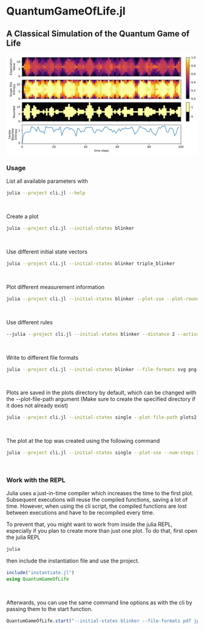 # QuantumGameOfLife.jl

## A Classical Simulation of the Quantum Game of Life
![](plots/plot.svg)

### Usage
List all available parameters with
```bash
julia --project cli.jl --help
```
<br/>

Create a plot
```bash
julia --project cli.jl --initial-states blinker
```
<br/>

Use different initial state vectors
```bash
julia --project cli.jl --initial-states blinker triple_blinker
```
<br/>

Plot different measurement information
```bash
julia --project cli.jl --initial-states blinker --plot-sse --plot-rounded --plot-cbe
```
<br/>

Use different rules
```bash
--julia --project cli.jl --initial-states blinker --distance 2 --activation-interval 2 4
```
<br/>

Write to different file formats
```bash
julia --project cli.jl --initial-states blinker --file-formats svg png pdf
```
<br/>

<!-- Plot the classical evolution and mps bond dimension
```bash
julia --project cli.jl --initial-states single --plot-classical --plot-bond-dims
```
<br/>

Try the TDVP algorithm (This can take a while)
```bash
julia --project cli.jl --initial-states single --algorithm 2tdvp --num-steps 1000 --plotting-frequency 10 --plot-bond-dims --num-cells 15
``` -->

Plots are saved in the plots directory by default, which can be changed with the --plot-file-path argument (Make sure to create the specified directory if it does not already exist)
```bash
julia --project cli.jl --initial-states single --plot-file-path plots2
```
<br/>

The plot at the top was created using the following command
```bash
julia --project cli.jl --initial-states single --plot-sse --num-steps 100 --num-cells 13 --plot-rounded --plot-cbe --file-formats svg
```
<br/>

### Work with the REPL
Julia uses a just-in-time compiler which increases the time to the first plot. Subsequent executions will reuse the compiled functions, saving a lot of time. However, when using the cli script, the compiled functions are lost between executions and have to be recompiled every time. 

To prevent that, you might want to work from inside the julia REPL, especially if you plan to create more than just one plot.
To do that, first open the julia REPL
```bash
julia
```
then include the instantiation file and use the project.
```julia
include("instantiate.jl")
using QuantumGameOfLife
```
<br/>

Afterwards, you can use the same command line options as with the cli by passing them to the start function.
```julia
QuantumGameOfLife.start("--initial-states blinker --file-formats pdf jpg --plot-sse --plot-rounded")
```
